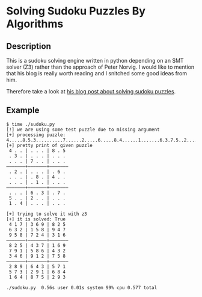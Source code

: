 # Solving Sudoku Puzzles By Algorithms

## Description
This is a sudoku solving engine written in python depending on an SMT solver (Z3) rather than the approach of Peter Norvig. I would like to mention that his blog is really worth reading and I snitched some good ideas from him.

Therefore take a look at [his blog post about solving sudoku puzzles](https://norvig.com/sudoku.html).

## Example

```
$ time ./sudoku.py 
[!] we are using some test puzzle due to missing argument
[+] processing puzzle: 4.....8.5.3..........7......2.....6.....8.4......1.......6.3.7.5..2.....1.4......
[+] pretty print of given puzzle
 4 . . | . . . | 8 . 5
 . 3 . | . . . | . . .
 . . . | 7 . . | . . .
–––––––+–––––––+–––––––
 . 2 . | . . . | . 6 .
 . . . | . 8 . | 4 . .
 . . . | . 1 . | . . .
–––––––+–––––––+–––––––
 . . . | 6 . 3 | . 7 .
 5 . . | 2 . . | . . .
 1 . 4 | . . . | . . .

[+] trying to solve it with z3
[+] it is solved: True
 4 1 7 | 3 6 9 | 8 2 5
 6 3 2 | 1 5 8 | 9 4 7
 9 5 8 | 7 2 4 | 3 1 6
–––––––+–––––––+–––––––
 8 2 5 | 4 3 7 | 1 6 9
 7 9 1 | 5 8 6 | 4 3 2
 3 4 6 | 9 1 2 | 7 5 8
–––––––+–––––––+–––––––
 2 8 9 | 6 4 3 | 5 7 1
 5 7 3 | 2 9 1 | 6 8 4
 1 6 4 | 8 7 5 | 2 9 3

./sudoku.py  0.56s user 0.01s system 99% cpu 0.577 total
```

